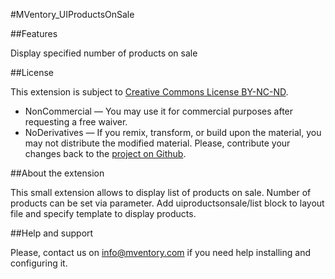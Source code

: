 #MVentory_UIProductsOnSale

##Features

Display specified number of products on sale

##License

This extension is subject to
[Creative Commons License BY-NC-ND](http://creativecommons.org/licenses/by-nc-nd/4.0/).
* NonCommercial — You may use it for commercial purposes after requesting a free
waiver.
* NoDerivatives — If you remix, transform, or build upon the material, you may
not distribute the modified material. Please, contribute your changes back
to the [project on Github](https://github.com/mVentory/MVentory_UI).

##About the extension

This small extension allows to display list of products on sale. Number of
products can be set via parameter. Add uiproductsonsale/list block to layout
file and specify template to display products.


##Help and support

Please, contact us on info@mventory.com if you need help installing
and configuring it.

